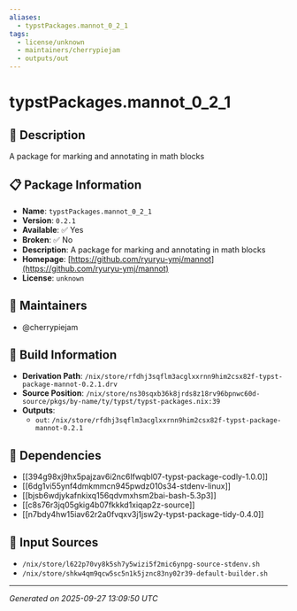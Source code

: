 ```yaml
---
aliases:
  - typstPackages.mannot_0_2_1
tags:
  - license/unknown
  - maintainers/cherrypiejam
  - outputs/out
---
```


# typstPackages.mannot_0_2_1

## 📝 Description

A package for marking and annotating in math blocks

## 📋 Package Information

- **Name**: `typstPackages.mannot_0_2_1`
- **Version**: `0.2.1`
- **Available**: ✅ Yes
- **Broken**: ✅ No
- **Description**: A package for marking and annotating in math blocks
- **Homepage**: [https://github.com/ryuryu-ymj/mannot](https://github.com/ryuryu-ymj/mannot)
- **License**: `unknown`
## 👥 Maintainers

- @cherrypiejam


## 🔧 Build Information

- **Derivation Path**: `/nix/store/rfdhj3sqflm3acglxxrnn9him2csx82f-typst-package-mannot-0.2.1.drv`
- **Source Position**: `/nix/store/ns30sqxb36k8jrds8z18rv96bpnwc60d-source/pkgs/by-name/ty/typst/typst-packages.nix:39`
- **Outputs**:
  - `out`:  `/nix/store/rfdhj3sqflm3acglxxrnn9him2csx82f-typst-package-mannot-0.2.1`

## 🔗 Dependencies

- [[394g98xj9hx5pajzav6i2nc6lfwqbl07-typst-package-codly-1.0.0]]
- [[6dg1vi55ynf4dmkmmcn945pwdz010s34-stdenv-linux]]
- [[bjsb6wdjykafnkixq156qdvmxhsm2bai-bash-5.3p3]]
- [[c8s76r3jq05gkig4b07fkkkd1xiqap2z-source]]
- [[n7bdy4hw15iav62r2a0fvqxv3j1jsw2y-typst-package-tidy-0.4.0]]

## 📁 Input Sources

- `/nix/store/l622p70vy8k5sh7y5wizi5f2mic6ynpg-source-stdenv.sh`
- `/nix/store/shkw4qm9qcw5sc5n1k5jznc83ny02r39-default-builder.sh`

---
*Generated on 2025-09-27 13:09:50 UTC*
